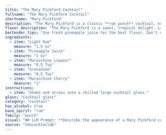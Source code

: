```yaml
---
title: "The Mary Pickford Cocktail"
fullname: "The Mary Pickford Cocktail"
shortname: "Mary Pickford"
description: "The Mary Pickford is a classic **rum punch** cocktail, named after the silent film actress. It originated in the early 20th century, likely at the Hotel Nacional de Cuba in Havana. Its sweet, fruity profile makes it a refreshing and approachable choice. "
flavor_description: "The Mary Pickford is a sweet, tropical delight. Light rum provides a subtle warmth, balanced by the juicy sweetness of pineapple juice.  Maraschino liqueur adds a delicate cherry flavor, while grenadine contributes a touch of tartness and a vibrant red hue. The maraschino cherry garnish adds a final burst of sweetness and a playful touch. It's a playful, easy-drinking cocktail perfect for a warm afternoon. "
bartender_tips: "Use fresh pineapple juice for the best flavor. Don't overshake the cocktail, as it will become cloudy. A gentle shake with ice is ideal. Use a good quality maraschino liqueur, as it adds a key element of sweetness and complexity. A dash of grenadine creates a beautiful color gradient. "
ingredients:
  - item: "Light Rum"
    measure: "1.5 oz"
  - item: "Pineapple Juice"
    measure: "1 oz"
  - item: "Maraschino Liqueur"
    measure: "0.5 Tsp"
  - item: "Grenadine"
    measure: "0.5 Tsp"
  - item: "Maraschino Cherry"
    measure: "1"
instructions:
  - item: "Shake and strain into a chilled large cocktail glass."
glass: "Cocktail glass"
category: "cocktail"
has_alcohol: true
base_spirit: "rum"
family: "punch"
visual: "## LLM Prompt: **Describe the appearance of a Mary Pickford cocktail. Imagine you are holding a glass of this drink in your hand. Focus on the following aspects:*** **Color:** What is the overall color of the drink? Is it vibrant or muted? Does it have any layers or gradients?* **Clarity:** Is the drink clear, cloudy, or have any visible particles? * **Texture:**  Is the drink smooth or do you notice any foam or bubbles?* **Garnish:**  How does the maraschino cherry affect the visual appeal of the drink? **Please use vivid language and descriptive details to paint a picture of this classic cocktail.** "
source: "thecocktaildb"
---
```


